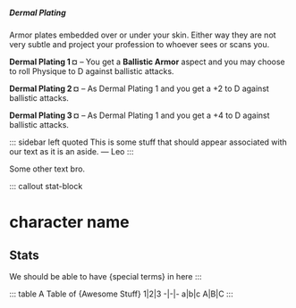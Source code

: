 ##### Dermal Plating

Armor plates embedded over or under your skin. Either way they are not very subtle and project your profession to whoever sees or scans you.

**Dermal Plating 1 ¤** – You get a **Ballistic Armor** aspect and you may choose to roll Physique to D against ballistic attacks.

**Dermal Plating 2 ¤** – As Dermal Plating 1 and you get a +2 to D against ballistic attacks.

**Dermal Plating 3 ¤** – As Dermal Plating 1 and you get a +4 to D against ballistic attacks.

::: sidebar left quoted
This is some stuff that should appear associated with our text as it is an aside.
— Leo
:::

Some other text bro.

::: callout stat-block
# character name

## Stats
We should be able to have {special terms} in here
:::


::: table A Table of {Awesome Stuff}
1|2|3
-|-|-
a|b|c
A|B|C
:::
